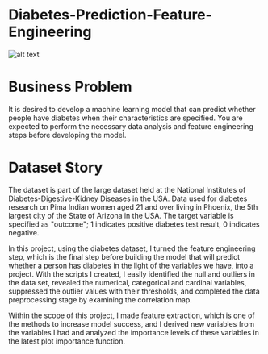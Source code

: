 # Diabetes-Prediction-Feature-Engineering

![alt text]([http://url/to/img.png](https://www.news-medical.net/images/Article_Images/ImageForArticle_22744_16565132428524067.jpg))

# Business Problem

It is desired to develop a machine learning model that can predict whether people have diabetes when their characteristics are specified. You are expected to perform the necessary data analysis and feature engineering steps before developing the model.

# Dataset Story

The dataset is part of the large dataset held at the National Institutes of Diabetes-Digestive-Kidney Diseases in the USA. Data used for diabetes research on Pima Indian women aged 21 and over living in Phoenix, the 5th largest city of the State of Arizona in the USA.
The target variable is specified as "outcome"; 1 indicates positive diabetes test result, 0 indicates negative.

In this project, using the diabetes dataset, I turned the feature engineering step, which is the final step before building the model that will predict whether a person has diabetes in the light of the variables we have, into a project. With the scripts I created, I easily identified the null and outliers in the data set, revealed the numerical, categorical and cardinal variables, suppressed the outlier values with their thresholds, and completed the data preprocessing stage by examining the correlation map.

Within the scope of this project, I made feature extraction, which is one of the methods to increase model success, and I derived new variables from the variables I had and analyzed the importance levels of these variables in the latest plot importance function.
